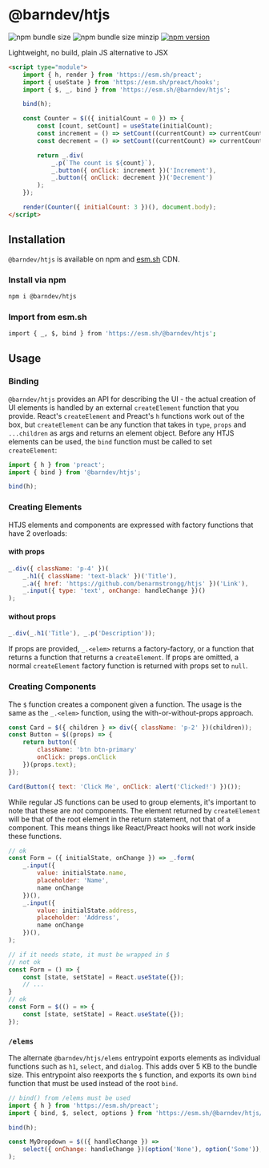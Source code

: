 # @barndev/htjs

![npm bundle size](https://img.shields.io/bundlephobia/min/@barndev/htjs)
![npm bundle size minzip](https://img.shields.io/bundlephobia/minzip/@barndev/htjs)
[![npm version](https://badge.fury.io/js/@barndev%2Fhtjs.svg)](https://www.npmjs.com/package/@barndev/htjs)

Lightweight, no build, plain JS alternative to JSX

```html
<script type="module">
    import { h, render } from 'https://esm.sh/preact';
    import { useState } from 'https://esm.sh/preact/hooks';
    import { $, _, bind } from 'https://esm.sh/@barndev/htjs';

    bind(h);

    const Counter = $(({ initialCount = 0 }) => {
        const [count, setCount] = useState(initialCount);
        const increment = () => setCount((currentCount) => currentCount + 1);
        const decrement = () => setCount((currentCount) => currentCount - 1);

        return _.div(
            _.p(`The count is ${count}`),
            _.button({ onClick: increment })('Increment'),
            _.button({ onClick: decrement })('Decrement')
        );
    });

    render(Counter({ initialCount: 3 })(), document.body);
</script>
```

## Installation

`@barndev/htjs` is available on npm and [esm.sh](https://esm.sh/) CDN.

### Install via npm

```sh
npm i @barndev/htjs
```

### Import from esm.sh

```sh
import { _, $, bind } from 'https://esm.sh/@barndev/htjs';
```

## Usage

### Binding

`@barndev/htjs` provides an API for describing the UI - the actual creation of UI elements is handled by an external `createElement` function that you provide. React's `createElement` and Preact's `h` functions work out of the box, but `createElement` can be any function that takes in `type`, `props` and `...children` as args and returns an element object. Before any HTJS elements can be used, the `bind` function must be called to set `createElement`:

```js
import { h } from 'preact';
import { bind } from '@barndev/htjs';

bind(h);
```

### Creating Elements

HTJS elements and components are expressed with factory functions that have 2 overloads:

#### with props

```js
_.div({ className: 'p-4' })(
    _.h1({ className: 'text-black' })('Title'),
    _.a({ href: 'https://github.com/benarmstrongg/htjs' })('Link'),
    _.input({ type: 'text', onChange: handleChange })()
);
```

#### without props

```js
_.div(_.h1('Title'), _.p('Description'));
```

If props are provided, `_.<elem>` returns a factory-factory, or a function that returns a function that returns a `createElement`. If props are omitted, a normal `createElement` factory function is returned with props set to `null`.

### Creating Components

The `$` function creates a component given a function. The usage is the same as the `_.<elem>` function, using the with-or-without-props approach.

```js
const Card = $({ children } => div({ className: 'p-2' })(children));
const Button = $((props) => {
    return button({
        className: 'btn btn-primary'
        onClick: props.onClick
    })(props.text);
});

Card(Button({ text: 'Click Me', onClick: alert('Clicked!') })());
```

While regular JS functions can be used to group elements, it's important to note that these are _not_ components. The element returned by `createElement` will be that of the root element in the return statement, not that of a component. This means things like React/Preact hooks will not work inside these functions.

```js
// ok
const Form = ({ initialState, onChange }) => _.form(
    _.input({
        value: initialState.name,
        placeholder: 'Name',
        name onChange
    })(),
    _.input({
        value: initialState.address,
        placeholder: 'Address',
        name onChange
    })(),
);

// if it needs state, it must be wrapped in $
// not ok
const Form = () => {
    const [state, setState] = React.useState({});
    // ...
}
// ok
const Form = $(() = => {
    const [state, setState] = React.useState({});
});
```

### `/elems`

The alternate `@barndev/htjs/elems` entrypoint exports elements as individual functions such as `h1`, `select`, and `dialog`. This adds over 5 KB to the bundle size. This entrypoint also reexports the `$` function, and exports its own `bind` function that must be used instead of the root `bind`.

```js
// bind() from /elems must be used
import { h } from 'https://esm.sh/preact';
import { bind, $, select, options } from 'https://esm.sh/@barndev/htjs/elems';

bind(h);

const MyDropdown = $(({ handleChange }) =>
    select({ onChange: handleChange })(option('None'), option('Some'));
);
```
